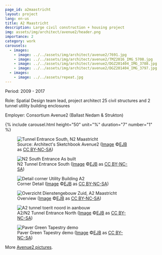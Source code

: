 ```yaml
---
page_id: a2maastricht
layout: project
lang: en-us
title: A2 Maastricht
description: Large civil construction + housing project
img: assets/img/architect/avenue2/header.png
importance: 2
category: work
carousels:
  - images:
    - image: ../../assets/img/architect/avenue2/7691.jpg
    - image: ../../assets/img/architect/avenue2/TMZ2016_IMG_5708.jpg
    - image: ../../assets/img/architect/avenue2/DGZ201404_IMG_3788.jpg
    - image: ../../assets/img/architect/avenue2/DGZ201404_IMG_3797.jpg
  - images:
    - image: ../../assets/repeat.jpg
---
```


Period: 2009 - 2017

Role: Spatial Design team lead, project architect 25 civil structures and 2 tunnel utility building enclosures

Employer: Consortium Avenue2 (Ballast Nedam & Strukton)

{% include carousel.html height="50" unit="%" duration="7" number="1" %}
<!-- test inline slider -->

<div class="card mx-auto mb-3 p-3" style="max-width: 90%;">
<div class="row">
<div class="col-sm mt-3 mt-md-0">
<figure><img src='{{ "/assets/img/architect/avenue2/7691.jpg" | relative_url }}' alt='Tunnel Entrance South, N2 Maastricht' class='img-fluid'>
<figcaption class="kleiner">Source: Architect's Sketchbook Avenue2 (<a prefix="dct: https://purl.org/dc/terms/" href="https://purl.org/dc/dcmitype/Image" property="dct:title" rel="dct:type">Image</a> &copy;<a prefix="cc: https://creativecommons.org/ns#" href="https://www.ebroerse.nl" property="cc:attributionName" rel="cc:attributionURL">EJB</a> as <a rel="license" href="https://creativecommons.org/licenses/by-nc-sa/4.0/">CC BY-NC-SA</a>)</figcaption></figure>
</div>
<div class="col-sm mt-3 mt-md-0">
<figure><img src='{{ "/assets/img/architect/avenue2/TMZ2016_IMG_5708.jpg" | relative_url }}' alt='N2 South Entrance As built' class='img-fluid'>
<figcaption class="kleiner">N2 Tunnel Entrance South (<a prefix="dct: https://purl.org/dc/terms/" href="https://purl.org/dc/dcmitype/Image" property="dct:title" rel="dct:type">Image</a> &copy;<a prefix="cc: https://creativecommons.org/ns#" href="https://www.ebroerse.nl" property="cc:attributionName" rel="cc:attributionURL">EJB</a> as <a rel="license" href="https://creativecommons.org/licenses/by-nc-sa/4.0/">CC BY-NC-SA</a>)</figcaption></figure>
</div>
</div>

<div class="row">
<div class="col-sm mt-3 mt-md-0">
<figure><img src='{{ "/assets/img/architect/avenue2/DGZ201404_IMG_3788.jpg" | relative_url }}' alt='Detail corner Utility Building A2' class='img-fluid'>
<figcaption class="kleiner">Corner Detail (<a prefix="dct: https://purl.org/dc/terms/" href="https://purl.org/dc/dcmitype/Image" property="dct:title" rel="dct:type">Image</a> &copy;<a prefix="cc: https://creativecommons.org/ns#" href="https://www.ebroerse.nl" property="cc:attributionName" rel="cc:attributionURL">EJB</a> as <a rel="license" href="https://creativecommons.org/licenses/by-nc-sa/4.0/">CC BY-NC-SA</a>)</figcaption></figure>
</div>
<div class="col-sm mt-3 mt-md-0">
<figure><img src='{{ "/assets/img/architect/avenue2/DGZ201404_IMG_3797.jpg" | relative_url }}' alt='Overzicht Dienstengebouw Zuid, A2 Maastricht' class='img-fluid'>
<figcaption class="kleiner">Overview (<a prefix="dct: https://purl.org/dc/terms/" href="https://purl.org/dc/dcmitype/Image" property="dct:title" rel="dct:type">Image</a> &copy;<a prefix="cc: https://creativecommons.org/ns#" href="https://www.ebroerse.nl" property="cc:attributionName" rel="cc:attributionURL">EJB</a> as <a rel="license" href="https://creativecommons.org/licenses/by-nc-sa/4.0/">CC BY-NC-SA</a>)</figcaption></figure>
</div>
</div>

<div class="row">
<div class="col-sm mt-3 mt-md-0">
<figure><img src='{{ "/assets/img/architect/avenue2/A2tunnelmondoverzicht.jpg" | relative_url }}' alt='A2 tunnel toerit noord in aanbouw' class='img-fluid'>
<figcaption class="kleiner">A2/N2 Tunnel Entrance North (<a prefix="dct: https://purl.org/dc/terms/" href="https://purl.org/dc/dcmitype/Image" property="dct:title" rel="dct:type">Image</a> &copy;<a prefix="cc: https://creativecommons.org/ns#" href="https://www.ebroerse.nl" property="cc:attributionName" rel="cc:attributionURL">EJB</a> as <a rel="license" href="https://creativecommons.org/licenses/by-nc-sa/4.0/">CC BY-NC-SA</a>)</figcaption></figure>
</div>
<div class="col-sm mt-3 mt-md-0">
<figure><img src='{{ "/assets/img/architect/avenue2/av2_paververloop_IMG_3879.jpg" | relative_url }}' alt='Paver Green Tapestry demo' class='img-fluid'>
<figcaption class="kleiner">Paver Green Tapestry demo (<a prefix="dct: https://purl.org/dc/terms/" href="https://purl.org/dc/dcmitype/Image" property="dct:title" rel="dct:type">Image</a> &copy;<a prefix="cc: https://creativecommons.org/ns#" href="https://www.ebroerse.nl" property="cc:attributionName" rel="cc:attributionURL">EJB</a> as <a rel="license" href="https://creativecommons.org/licenses/by-nc-sa/4.0/">CC BY-NC-SA</a>)</figcaption></figure>
</div>
</div>

</div><!-- end A2 sketchbook -->

<div class="card mx-auto mb-3 p-3" style="max-width: 90%;">More <a href="../../gallery/avenue2.html">Avenue2 pictures</a>.</div>
